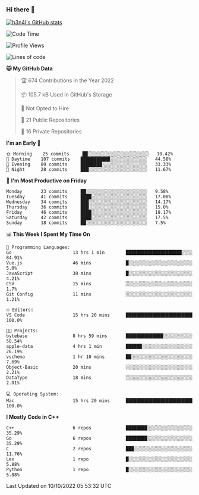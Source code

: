 ### Hi there 👋

[![h3n4l's GitHub stats](https://github-readme-stats.vercel.app/api?username=h3n4l&count_private=true&show_icons=true&theme=radical)](https://github.com/h3n4l/github-readme-stats)

<!--START_SECTION:waka-->
![Code Time](http://img.shields.io/badge/Code%20Time-733%20hrs%207%20mins-blue)

![Profile Views](http://img.shields.io/badge/Profile%20Views-2-blue)

![Lines of code](https://img.shields.io/badge/From%20Hello%20World%20I%27ve%20Written-44%20Thousand%20lines%20of%20code-blue)

**🐱 My GitHub Data** 

> 🏆 674 Contributions in the Year 2022
 > 
> 📦 105.7 kB Used in GitHub's Storage 
 > 
> 🚫 Not Opted to Hire
 > 
> 📜 21 Public Repositories 
 > 
> 🔑 16 Private Repositories  
 > 
**I'm an Early 🐤** 

```text
🌞 Morning    25 commits     ██░░░░░░░░░░░░░░░░░░░░░░░   10.42% 
🌆 Daytime    107 commits    ███████████░░░░░░░░░░░░░░   44.58% 
🌃 Evening    80 commits     ████████░░░░░░░░░░░░░░░░░   33.33% 
🌙 Night      28 commits     ███░░░░░░░░░░░░░░░░░░░░░░   11.67%

```
📅 **I'm Most Productive on Friday** 

```text
Monday       23 commits     ██░░░░░░░░░░░░░░░░░░░░░░░   9.58% 
Tuesday      41 commits     ████░░░░░░░░░░░░░░░░░░░░░   17.08% 
Wednesday    34 commits     ███░░░░░░░░░░░░░░░░░░░░░░   14.17% 
Thursday     36 commits     ███░░░░░░░░░░░░░░░░░░░░░░   15.0% 
Friday       46 commits     ████░░░░░░░░░░░░░░░░░░░░░   19.17% 
Saturday     42 commits     ████░░░░░░░░░░░░░░░░░░░░░   17.5% 
Sunday       18 commits     ██░░░░░░░░░░░░░░░░░░░░░░░   7.5%

```


📊 **This Week I Spent My Time On** 

```text
💬 Programming Languages: 
Go                       13 hrs 1 min        █████████████████████░░░░   84.91% 
Vue.js                   46 mins             █░░░░░░░░░░░░░░░░░░░░░░░░   5.0% 
JavaScript               38 mins             █░░░░░░░░░░░░░░░░░░░░░░░░   4.21% 
CSV                      15 mins             ░░░░░░░░░░░░░░░░░░░░░░░░░   1.7% 
Git Config               11 mins             ░░░░░░░░░░░░░░░░░░░░░░░░░   1.21%

🔥 Editors: 
VS Code                  15 hrs 20 mins      █████████████████████████   100.0%

🐱‍💻 Projects: 
bytebase                 8 hrs 59 mins       ██████████████░░░░░░░░░░░   58.54% 
apple-data               4 hrs 1 min         ██████░░░░░░░░░░░░░░░░░░░   26.19% 
vschema                  1 hr 10 mins        ██░░░░░░░░░░░░░░░░░░░░░░░   7.69% 
Object-Basic             20 mins             ░░░░░░░░░░░░░░░░░░░░░░░░░   2.21% 
DataType                 18 mins             ░░░░░░░░░░░░░░░░░░░░░░░░░   2.01%

💻 Operating System: 
Mac                      15 hrs 20 mins      █████████████████████████   100.0%

```

**I Mostly Code in C++** 

```text
C++                      6 repos             ████████░░░░░░░░░░░░░░░░░   35.29% 
Go                       6 repos             ████████░░░░░░░░░░░░░░░░░   35.29% 
C                        2 repos             ███░░░░░░░░░░░░░░░░░░░░░░   11.76% 
Lex                      1 repo              █░░░░░░░░░░░░░░░░░░░░░░░░   5.88% 
Python                   1 repo              █░░░░░░░░░░░░░░░░░░░░░░░░   5.88%

```



 Last Updated on 10/10/2022 05:53:32 UTC
<!--END_SECTION:waka-->

